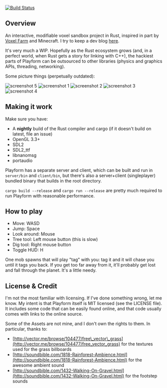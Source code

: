 [![Build Status](https://travis-ci.org/bfops/playform.svg?branch=master)](https://travis-ci.org/bfops/playform)

## Overview

An interactive, modifiable voxel sandbox project in Rust, inspired in part by [Voxel Farm](http://procworld.blogspot.com/) and Minecraft. I try to keep a dev blog [here](http://playformdev.blogspot.com/).

It's very much a WIP. Hopefully as the Rust ecosystem grows (and, in a perfect world, when Rust gets a story for linking with C++),
the hackiest parts of Playform can be outsourced to other libraries (physics and graphics APIs, threading, networking).

Some picture things (perpetually outdated):

![screenshot 5](/../screenshots/screenshots/screenshot5.png?raw=true)
![screenshot 1](/../screenshots/screenshots/screenshot1.png?raw=true)
![screenshot 2](/../screenshots/screenshots/screenshot2.png?raw=true)
![screenshot 3](/../screenshots/screenshots/screenshot3.png?raw=true)
![screenshot 4](/../screenshots/screenshots/screenshot4.png?raw=true)

## Making it work

Make sure you have:

  * A **nightly** build of the Rust compiler and cargo (if it doesn't build on latest, file an issue)
  * OpenGL 3.3+
  * SDL2
  * SDL2\_ttf
  * libnanomsg
  * portaudio

Playform has a separate server and client, which can be built and run in `server/bin` and `client/bin`,
but there's also a server+client (singleplayer) bundled binary that builds in the root directory.

`cargo build --release` and `cargo run --release` are pretty much required to run Playform with reasonable performance.

## How to play

  * Move: WASD
  * Jump: Space
  * Look around: Mouse
  * Tree tool: Left mouse button (this is slow)
  * Dig tool: Right mouse button
  * Toggle HUD: H

One mob spawns that will play "tag" with you: tag it and it will chase you until it tags you back. If you get too far away from it, it'll probably get lost and fall through the planet. It's a little needy.

## License & Credit

I'm not the most familiar with licensing. If I've done something wrong, let me know. My intent is that Playform itself is MIT licensed (see the LICENSE file).
It includes some code that can be easily found online, and that code usually comes with links to the online source.

Some of the Assets are not mine, and I don't own the rights to them. In particular, thanks to:

  * [http://vector.me/browse/104477/free\_vector\_grass](http://vector.me/browse/104477/free_vector_grass) for the textures used for the grass billboards
  * [http://soundbible.com/1818-Rainforest-Ambience.html](http://soundbible.com/1818-Rainforest-Ambience.html) for the awesome ambient sound
  * [http://soundbible.com/1432-Walking-On-Gravel.html](http://soundbible.com/1432-Walking-On-Gravel.html) for the footstep sounds
